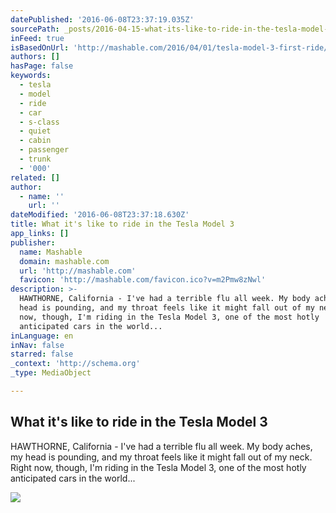 ```yaml
---
datePublished: '2016-06-08T23:37:19.035Z'
sourcePath: _posts/2016-04-15-what-its-like-to-ride-in-the-tesla-model-3.md
inFeed: true
isBasedOnUrl: 'http://mashable.com/2016/04/01/tesla-model-3-first-ride/#GmuWjVf0GZqo'
authors: []
hasPage: false
keywords:
  - tesla
  - model
  - ride
  - car
  - s-class
  - quiet
  - cabin
  - passenger
  - trunk
  - '000'
related: []
author:
  - name: ''
    url: ''
dateModified: '2016-06-08T23:37:18.630Z'
title: What it's like to ride in the Tesla Model 3
app_links: []
publisher:
  name: Mashable
  domain: mashable.com
  url: 'http://mashable.com'
  favicon: 'http://mashable.com/favicon.ico?v=m2Pmw8zNwl'
description: >-
  HAWTHORNE, California - I've had a terrible flu all week. My body aches, my
  head is pounding, and my throat feels like it might fall out of my neck. Right
  now, though, I'm riding in the Tesla Model 3, one of the most hotly
  anticipated cars in the world...
inLanguage: en
inNav: false
starred: false
_context: 'http://schema.org'
_type: MediaObject

---
```

<article style=""><h1>What it's like to ride in the Tesla Model 3</h1><p>HAWTHORNE, California - I've had a terrible flu all week. My body aches, my head is pounding, and my throat feels like it might fall out of my neck. Right now, though, I'm riding in the Tesla Model 3, one of the most hotly anticipated cars in the world...</p><img src="https://s3-us-west-2.amazonaws.com/the-grid-img/p/37b26ece3c037de71a5a4b1d9dd29a17e0f7de3a.jpg" /></article>